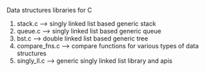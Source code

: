 Data structures libraries for C

1. stack.c --> singly linked list based generic stack
2. queue.c --> singly linked list based generic queue
3. bst.c --> double linked list based generic tree
4. compare_fns.c --> compare functions for various types of data structures
5. singly_ll.c --> generic singly linked list library and apis

